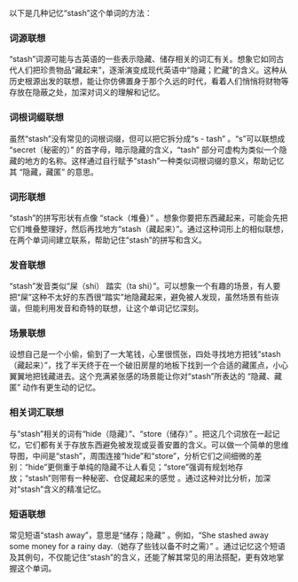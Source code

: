 以下是几种记忆“stash”这个单词的方法：

### 词源联想
“stash”词源可能与古英语的一些表示隐藏、储存相关的词汇有关。想象它如同古代人们把珍贵物品“藏起来”，逐渐演变成现代英语中“隐藏；贮藏”的含义。这种从历史根源出发的联想，能让你仿佛置身于那个久远的时代，看着人们悄悄将财物等存放在隐蔽之处，加深对词义的理解和记忆。

### 词根词缀联想
虽然“stash”没有常见的词根词缀，但可以把它拆分成“s - tash” 。“s”可以联想成 “secret（秘密的）” 的首字母，暗示隐藏的含义，“tash” 部分可虚构为类似一个隐藏的地方的名称。这样通过自行赋予“stash”一种类似词根词缀的意义，帮助记忆其 “隐藏，藏匿” 的意思。

### 词形联想
“stash”的拼写形状有点像 “stack（堆叠）” 。想象你要把东西藏起来，可能会先把它们堆叠整理好，然后再找地方“stash（藏起来）”。通过这种词形上的相似联想，在两个单词间建立联系，帮助记住“stash”的拼写和含义。

### 发音联想
“stash”发音类似“屎（shi） 踏实（ta shi）”。可以想象一个有趣的场景，有人要把“屎”这种不太好的东西很“踏实”地隐藏起来，避免被人发现，虽然场景有些诙谐，但能利用发音和奇特的联想，让这个单词记忆深刻。

### 场景联想
设想自己是一个小偷，偷到了一大笔钱，心里很慌张，四处寻找地方把钱“stash（藏起来）”，找了半天终于在一个破旧房屋的地板下找到一个合适的藏匿点，小心翼翼地把钱藏进去。这个充满紧张感的场景能让你对“stash”所表达的 “隐藏、藏匿” 动作有更生动的记忆。

### 相关词汇联想
与“stash”相关的词有“hide（隐藏）”、“store（储存）” 。把这几个词放在一起记忆，它们都有关于存放东西避免被发现或妥善安置的含义。可以做一个简单的思维导图，中间是“stash”，周围连接“hide”和“store”，分析它们之间细微的差别：“hide”更侧重于单纯的隐藏不让人看见；“store”强调有规划地存放；“stash”则带有一种秘密、仓促藏起来的感觉 。通过这种对比分析，加深对“stash”含义的精准记忆。

### 短语联想
常见短语“stash away”，意思是“储存；隐藏” 。例如，“She stashed away some money for a rainy day.（她存了些钱以备不时之需）” 。通过记忆这个短语及其例句，不仅能记住“stash”的含义，还能了解其常见的用法搭配，更有效地掌握这个单词。 